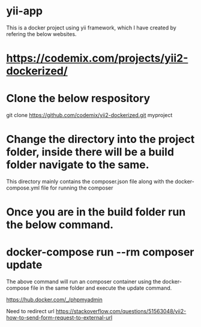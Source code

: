 # yii-app

This is a docker  project using yii framework, which I have created by refering the below websites.

# https://codemix.com/projects/yii2-dockerized/

# Clone the below respository
git clone https://github.com/codemix/yii2-dockerized.git myproject

# Change the directory into the project folder, inside there will be a build folder navigate to the same.

This directory mainly contains the composer.json file along with the docker-compose.yml file for running the composer

# Once you are in the build folder run the below command.

# docker-compose run --rm composer update

The above command will run an composer container using the docker-compose file in the same folder and execute the update command.

https://hub.docker.com/_/phpmyadmin

Need to redirect url https://stackoverflow.com/questions/51563048/yii2-how-to-send-form-request-to-external-url
